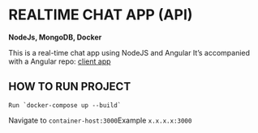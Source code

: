 # REALTIME CHAT APP (API)
**NodeJs, MongoDB, Docker**


This is a real-time chat app using NodeJS and Angular
It’s accompanied with a Angular repo: [client app](https://github.com/jaziri-hamza/chat-app-client)



## HOW TO RUN PROJECT

```
Run `docker-compose up --build`
```
Navigate to `container-host:3000`Example `x.x.x.x:3000`

